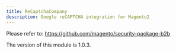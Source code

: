 ```yaml
---
title: ReCaptchaCompany
description: Google reCAPTCHA integration for Magento2
---
```


Please refer to: https://github.com/magento/security-package-b2b

<InlineAlert slots="text" />
The version of this module is 1.0.3.
